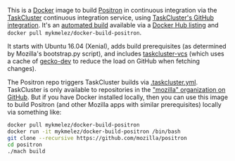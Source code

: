 This is a [Docker](https://www.docker.com/) image to build [Positron](https://github.com/mozilla/positron) in continuous integration via the [TaskCluster](https://docs.taskcluster.net/) continuous integration service, using [TaskCluster's GitHub integration](https://docs.taskcluster.net/manual/vcs/github). It's an [automated build](https://docs.docker.com/docker-hub/builds/) available via a [Docker Hub listing](https://hub.docker.com/r/mykmelez/docker-build-positron/) and `docker pull mykmelez/docker-build-positron`.

It starts with Ubuntu 16.04 (Xenial), adds build prerequisites (as determined by Mozilla's bootstrap.py script), and includes [taskcluster-vcs](https://www.npmjs.com/package/taskcluster-vcs) (which uses a cache of [gecko-dev](https://github.com/mozilla/gecko-dev) to reduce the load on GitHub when fetching changes).

The Positron repo triggers TaskCluster builds via [.taskcluster.yml](https://github.com/mozilla/positron/blob/master/.taskcluster.yml). TaskCluster is only available to repositories in the ["mozilla" organization on GitHub](https://github.com/mozilla/). But if you have Docker installed locally, then you can use this image to build Positron (and other Mozilla apps with similar prerequisites) locally via something like:

```bash
docker pull mykmelez/docker-build-positron
docker run -it mykmelez/docker-build-positron /bin/bash
git clone --recursive https://github.com/mozilla/positron
cd positron
./mach build
```

